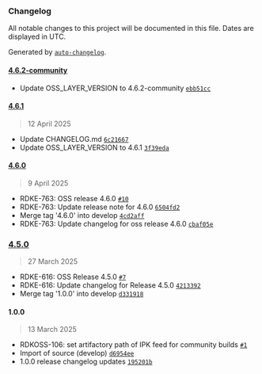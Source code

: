### Changelog

All notable changes to this project will be documented in this file. Dates are displayed in UTC.

Generated by [`auto-changelog`](https://github.com/CookPete/auto-changelog).

#### [4.6.2-community](https://github.com/rdkcentral/meta-oss-reference-release/compare/4.6.1...4.6.2-community)

- Update OSS_LAYER_VERSION to 4.6.2-community [`ebb51cc`](https://github.com/rdkcentral/meta-oss-reference-release/commit/ebb51cc88a2e5b4781baea85b5a257556c902900)

#### [4.6.1](https://github.com/rdkcentral/meta-oss-reference-release/compare/4.6.0...4.6.1)

> 12 April 2025

- Update CHANGELOG.md [`6c21667`](https://github.com/rdkcentral/meta-oss-reference-release/commit/6c21667114f77599008d1de297b2576d6aae6c1d)
- Update OSS_LAYER_VERSION to 4.6.1 [`3f39eda`](https://github.com/rdkcentral/meta-oss-reference-release/commit/3f39eda5a8e0b3ece0d02bbe7ed9c2146934e0ef)

#### [4.6.0](https://github.com/rdkcentral/meta-oss-reference-release/compare/4.5.0...4.6.0)

> 9 April 2025

- RDKE-763:  OSS release 4.6.0 [`#10`](https://github.com/rdkcentral/meta-oss-reference-release/pull/10)
- RDKE-763: Update release note for 4.6.0 [`6504fd2`](https://github.com/rdkcentral/meta-oss-reference-release/commit/6504fd2f070b7155f77a88fb37ade6ff3b338140)
- Merge tag '4.6.0' into develop [`4cd2aff`](https://github.com/rdkcentral/meta-oss-reference-release/commit/4cd2aff9e087bc0e216ad908eaa2778574955905)
- RDKE-763: Update changelog for oss release 4.6.0 [`cbaf05e`](https://github.com/rdkcentral/meta-oss-reference-release/commit/cbaf05e1384cbb5816fc2bf8c37cc420cfc2f4d5)

### [4.5.0](https://github.com/rdkcentral/meta-oss-reference-release/compare/1.0.0...4.5.0)

> 27 March 2025

- RDKE-616: OSS Release 4.5.0 [`#7`](https://github.com/rdkcentral/meta-oss-reference-release/pull/7)
- RDKE-616: Update changelog for Release 4.5.0 [`4213392`](https://github.com/rdkcentral/meta-oss-reference-release/commit/42133925a5b547919b274a09f39b018ad9aeb8bb)
- Merge tag '1.0.0' into develop [`d331918`](https://github.com/rdkcentral/meta-oss-reference-release/commit/d331918798e73e3320de0e9109af4fcd673bafbe)

#### 1.0.0

> 13 March 2025

- RDKOSS-106: set artifactory path of IPK feed for community builds  [`#1`](https://github.com/rdkcentral/meta-oss-reference-release/pull/1)
- Import of source (develop) [`d6954ee`](https://github.com/rdkcentral/meta-oss-reference-release/commit/d6954ee9eeb9c711e76ff6932d6cdb0e28ba1111)
- 1.0.0 release changelog updates [`195201b`](https://github.com/rdkcentral/meta-oss-reference-release/commit/195201bc14ff1b40248f91c306e1e59c2671e3d7)
